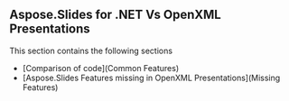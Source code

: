 ## Aspose.Slides for .NET Vs OpenXML Presentations

This section contains the following sections
* [Comparison of code](Common Features)
* [Aspose.Slides Features missing in OpenXML Presentations](Missing Features)

